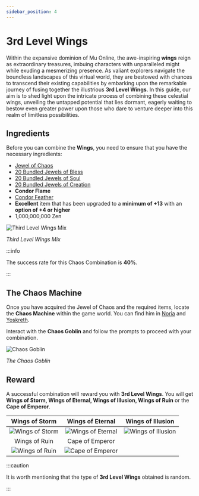 ```yaml
---
sidebar_position: 4
---
```


# 3rd Level Wings

Within the expansive dominion of Mu Online, the awe-inspiring **wings** reign as extraordinary treasures, imbuing characters with unparalleled might while exuding a mesmerizing presence. As valiant explorers navigate the boundless landscapes of this virtual world, they are bestowed with chances to transcend their existing capabilities by embarking upon the remarkable journey of fusing together the illustrious **3rd Level Wings**. In this guide, our aim is to shed light upon the intricate process of combining these celestial wings, unveiling the untapped potential that lies dormant, eagerly waiting to bestow even greater power upon those who dare to venture deeper into this realm of limitless possibilities.

## Ingredients

Before you can combine the **Wings**, you need to ensure that you have the necessary ingredients:

- [Jewel of Chaos](/items/jewels/regular-jewels/jewel-of-chaos)
- [20 Bundled Jewels of Bless](/items/jewels/regular-jewels/jewel-of-bless)
- [20 Bundled Jewels of Soul](/items/jewels/regular-jewels/jewel-of-soul)
- [20 Bundled Jewels of Creation](/items/jewels/regular-jewels/jewel-of-creation)
- **Condor Flame**
- [Condor Feather](/crafting/wings/condor-feather)
- **Excellent** item that has been upgraded to a **minimum of +13** with an **option of +4 or higher**
- 1,000,000,000 Zen

![Third Level Wings Mix](/img/crafting/third-level-wings.png)

_Third Level Wings Mix_

:::info

The success rate for this Chaos Combination is **40%**.

:::

## The Chaos Machine

Once you have acquired the Jewel of Chaos and the required items, locate the **Chaos Machine** within the game world. You can find him in [Noria](/maps/noria) and [Yoskreth](/maps/yoskreth).

Interact with the **Chaos Goblin** and follow the prompts to proceed with your combination.

![Chaos Goblin](/img/crafting/chaos-goblin.png)

_The Chaos Goblin_

## Reward

A successful combination will reward you with **3rd Level Wings**. You will get **Wings of Storm, Wings of Eternal, Wings of Illusion, Wings of Ruin** or the **Cape of Emperor**.

|                     Wings of Storm                     |                      Wings of Eternal                      |                      Wings of Illusion                       |
| :----------------------------------------------------: | :--------------------------------------------------------: | :----------------------------------------------------------: |
| ![Wings of Storm](/img/items/wings/wings-of-storm.png) | ![Wings of Eternal](/img/items/wings/wings-of-eternal.png) | ![Wings of Illusion](/img/items/wings/wings-of-illusion.png) |
|                     Wings of Ruin                      |                      Cape of Emperor                       |
|  ![Wings of Ruin](/img/items/wings/wings-of-ruin.png)  |  ![Cape of Emperor](/img/items/wings/cape-of-emperor.png)  |

:::caution

It is worth mentioning that the type of **3rd Level Wings** obtained is random.

:::
